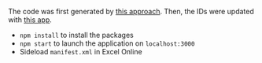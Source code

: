 The code was first generated by [this approach](https://learn.microsoft.com/en-us/office/dev/add-ins/quickstarts/sso-quickstart).
Then, the IDs were updated with [this app](https://portal.azure.com/#view/Microsoft_AAD_RegisteredApps/ApplicationMenuBlade/~/Overview/appId/e55f4769-4293-4b71-94ea-5eb16dcfe41d/objectId/f61962fb-722b-465f-a265-4a1e70a744e3/isMSAApp~/true/defaultBlade/Overview/appSignInAudience/AzureADandPersonalMicrosoftAccount).


- `npm install` to install the packages
- `npm start` to launch the application on `localhost:3000`
- Sideload `manifest.xml` in Excel Online
